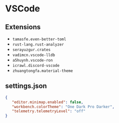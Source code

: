 # VSCode

## Extensions
 - `tamasfe.even-better-toml`
 - `rust-lang.rust-analyzer`
 - `serayuzgur.crates`
 - `vadimcn.vscode-lldb`
 - `a5huynh.vscode-ron`
 - `icrawl.discord-vscode`
 - `zhuangtongfa.material-theme`

 ## settings.json
 ```json
 {
    "editor.minimap.enabled": false,
    "workbench.colorTheme": "One Dark Pro Darker",
    "telemetry.telemetryLevel": "off"
}
```

